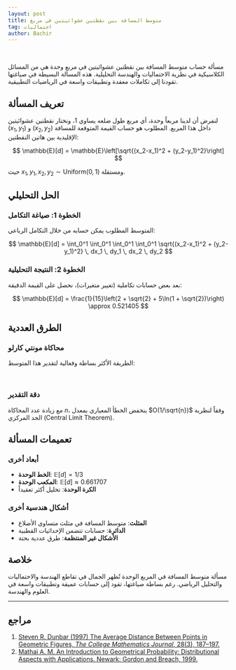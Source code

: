 ```yaml
---
layout: post
title: متوسط المسافة بين نقطتين عشوائيتين في مربع 
tag: احتماليات
author: Bachir
---
```

<br>
<!--more-->

مسألة حساب متوسط المسافة بين نقطتين عشوائيتين في مربع وحدة هي من المسائل الكلاسيكية في نظرية الاحتماليات والهندسة التحليلية. هذه المسألة البسيطة في صياغتها تقودنا إلى تكاملات معقدة وتطبيقات واسعة في الرياضيات التطبيقية.

## تعريف المسألة

لنفرض أن لدينا مربعاً وحدة، أي مربع طول ضلعه يساوي 1، ونختار نقطتين عشوائيتين $(x_1, y_1)$ و $(x_2, y_2)$ داخل هذا المربع. المطلوب هو حساب القيمة المتوقعة للمسافة الإقليدية بين هاتين النقطتين:

$$
\mathbb{E}[d] = \mathbb{E}\left[\sqrt{(x_2-x_1)^2 + (y_2-y_1)^2}\right]
$$

حيث $x_1, y_1, x_2, y_2 \sim \text{Uniform}(0,1)$ ومستقلة.

## الحل التحليلي

### الخطوة 1: صياغة التكامل

المتوسط المطلوب يمكن حسابه من خلال التكامل الرباعي:

$$
\mathbb{E}[d] = \int_0^1 \int_0^1 \int_0^1 \int_0^1 \sqrt{(x_2-x_1)^2 + (y_2-y_1)^2} \, dx_1 \, dy_1 \, dx_2 \, dy_2
$$

### الخطوة 2: النتيجة التحليلية

بعد بعض حسابات تكاملية (تغيير متغيرات)، نحصل على القيمة الدقيقة:

$$
\mathbb{E}[d] = \frac{1}{15}\left(2 + \sqrt{2} + 5\ln(1 + \sqrt{2})\right) \approx 0.521405
$$


## الطرق العددية

### محاكاة مونتي كارلو
الطريقة الأكثر بساطة وفعالية لتقدير هذا المتوسط:



<div class="sage">
  <script type="text/x-sage">
import random
import math
def monte_carlo_average_distance(n_simulations):
    total_distance = 0
    for _ in range(n_simulations):
        # Generate two random points
        x1, y1 = random.random(), random.random()
        x2, y2 = random.random(), random.random()
        # Calculate distance
        distance = math.sqrt((x2-x1)**2 + (y2-y1)**2)
        total_distance += distance
    return total_distance / n_simulations
print(monte_carlo_average_distance(1000))
  </script>
</div>

<br>


### دقة التقدير
مع زيادة عدد المحاكاة $n$، ينخفض الخطأ المعياري بمعدل $O(1/\sqrt{n})$ وفقاً لنظرية الحد المركزي (Central Limit Theorem).

## تعميمات المسألة

### أبعاد أخرى
- **الخط الوحدة**: $\mathbb{E}[d] = 1/3$
- **المكعب الوحدة**: $\mathbb{E}[d] \approx 0.661707$
- **الكرة الوحدة**: تحليل أكثر تعقيداً

### أشكال هندسية أخرى
- **المثلث**: متوسط المسافة في مثلث متساوي الأضلاع
- **الدائرة**: حسابات تتضمن الإحداثيات القطبية
- **الأشكال غير المنتظمة**: طرق عددية بحتة

## خلاصة

مسألة متوسط المسافة في المربع الوحدة تُظهر الجمال في تقاطع الهندسة والاحتماليات والتحليل الرياضي. رغم بساطة صياغتها، تقود إلى حسابات عميقة وتطبيقات واسعة في العلوم والهندسة.



---

## مراجع 

1.  [Steven R. Dunbar (1997) The Average Distance Between Points in Geometric Figures, *The College Mathematics Journal*, 28(3), 187–197.](https://drive.google.com/file/d/1BgRJCCbOKIQn9O1z2peLICFR0QMWtJHB/view?usp=sharing)
2.  [Mathai A. M. An Introduction to Geometrical Probability: Distributional Aspects with Applications. Newark: Gordon and Breach, 1999.](https://drive.google.com/file/d/1bP-MbM4nynIuGzO8ppO1NwfcN8lFZUkP/view?usp=sharing)

<br>
